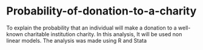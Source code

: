 # Probability-of-donation-to-a-charity

To explain the probability that an individual will make a donation to a well-known charitable institution
charity. In this analysis, It will be used non linear models. The analysis was made using R and Stata
